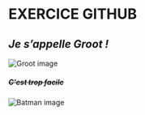 # **EXERCICE GITHUB**

## _Je s’appelle Groot !_

![Groot image](https://media.giphy.com/media/R97jJCEGEmh0I/giphy.gif)

##### ~~C'est trop facile~~

![Batman image](https://images.hdqwalls.com/download/the-batman-4k-8c-1920x1200.jpg)
